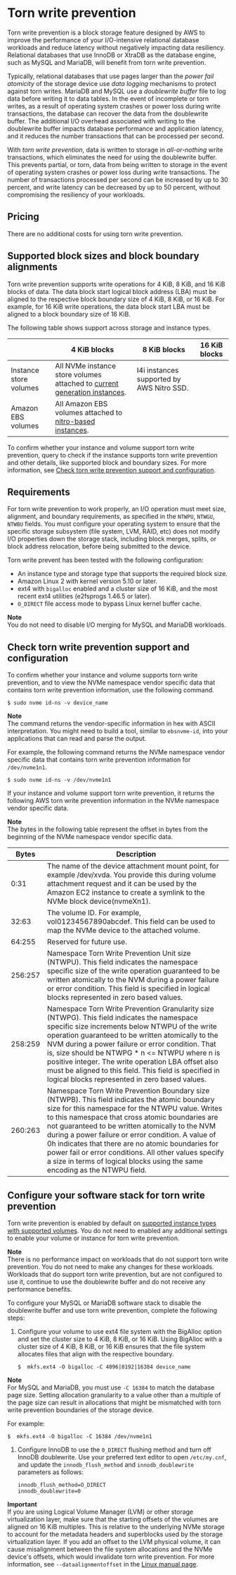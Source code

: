 # Torn write prevention<a name="storage-twp"></a>

Torn write prevention is a block storage feature designed by AWS to improve the performance of your I/O\-intensive relational database workloads and reduce latency without negatively impacting data resiliency\. Relational databases that use InnoDB or XtraDB as the database engine, such as MySQL and MariaDB, will benefit from torn write prevention\.

Typically, relational databases that use pages larger than the *power fail atomicity* of the storage device use *data logging* mechanisms to protect against torn writes\. MariaDB and MySQL use a *doublewrite buffer* file to log data before writing it to data tables\. In the event of incomplete or torn writes, as a result of operating system crashes or power loss during write transactions, the database can recover the data from the doublewrite buffer\. The additional I/O overhead associated with writing to the doublewrite buffer impacts database performance and application latency, and it reduces the number transactions that can be processed per second\.

With *torn write prevention*, data is written to storage in *all\-or\-nothing* write transactions, which eliminates the need for using the doublewrite buffer\. This prevents partial, or torn, data from being written to storage in the event of operating system crashes or power loss during write transactions\. The number of transactions processed per second can be increased by up to 30 percent, and write latency can be decreased by up to 50 percent, without compromising the resiliency of your workloads\.

## Pricing<a name="twp-pricing"></a>

There are no additional costs for using torn write prevention\.

## Supported block sizes and block boundary alignments<a name="supported-block-sizes"></a>

Torn write prevention supports write operations for 4 KiB, 8 KiB, and 16 KiB blocks of data\. The data block start logical block address \(LBA\) must be aligned to the respective block boundary size of 4 KiB, 8 KiB, or 16 KiB\. For example, for 16 KiB write operations, the data block start LBA must be aligned to a block boundary size of 16 KiB\.

The following table shows support across storage and instance types\.


|   | 4 KiB blocks | 8 KiB blocks | 16 KiB blocks | 
| --- | --- | --- | --- | 
| Instance store volumes | All NVMe instance store volumes attached to [current generation instances](instance-types.md#current-gen-instances)\. | I4i instances supported by AWS Nitro SSD\. | 
| Amazon EBS volumes | All Amazon EBS volumes attached to [nitro\-based instances](instance-types.md#ec2-nitro-instances)\. | 

To confirm whether your instance and volume support torn write prevention, query to check if the instance supports torn write prevention and other details, like supported block and boundary sizes\. For more information, see [Check torn write prevention support and configuration](#twp-namespace)\.

## Requirements<a name="twp-reqs"></a>

For torn write prevention to work properly, an I/O operation must meet size, alignment, and boundary requirements, as specified in the `NTWPU`, `NTWGU`, `NTWBU` fields\. You must configure your operating system to ensure that the specific storage subsystem \(file system, LVM, RAID, etc\) does not modify I/O properties down the storage stack, including block merges, splits, or block address relocation, before being submitted to the device\.

Torn write prevent has been tested with the following configuration:
+ An instance type and storage type that supports the required block size\.
+ Amazon Linux 2 with kernel version 5\.10 or later\.
+ ext4 with `bigalloc` enabled and a cluster size of 16 KiB, and the most recent ext4 utilities \(e2fsprogs 1\.46\.5 or later\)\.
+ `O_DIRECT` file access mode to bypass Linux kernel buffer cache\.

**Note**  
You do not need to disable I/O merging for MySQL and MariaDB workloads\.

## Check torn write prevention support and configuration<a name="twp-namespace"></a>

To confirm whether your instance and volume supports torn write prevention, and to view the NVMe namespace vendor specific data that contains torn write prevention information, use the following command\.

```
$ sudo nvme id-ns -v device_name
```

**Note**  
The command returns the vendor\-specific information in hex with ASCII interpretation\. You might need to build a tool, similar to `ebsnvme-id`, into your applications that can read and parse the output\.

For example, the following command returns the NVMe namespace vendor specific data that contains torn write prevention information for `/dev/nvme1n1`\.

```
$ sudo nvme id-ns -v /dev/nvme1n1
```

If your instance and volume support torn write prevention, it returns the following AWS torn write prevention information in the NVMe namespace vendor specific data\.

**Note**  
The bytes in the following table represent the offset in bytes from the beginning of the NVMe namespace vendor specific data\.


| Bytes | Description | 
| --- | --- | 
| 0:31 | The name of the device attachment mount point, for example /dev/xvda\. You provide this during volume attachment request and it can be used by the Amazon EC2 instance to create a symlink to the NVMe block device\(nvmeXn1\)\. | 
| 32:63 | The volume ID\. For example, vol01234567890abcdef\. This field can be used to map the NVMe device to the attached volume\. | 
| 64:255 | Reserved for future use\. | 
| 256:257 | Namespace Torn Write Prevention Unit size \(NTWPU\)\. This field indicates the namespace specific size of the write operation guaranteed to be written atomically to the NVM during a power failure or error condition\. This field is specified in logical blocks represented in zero based values\. | 
| 258:259 | Namespace Torn Write Prevention Granularity size \(NTWPG\)\. This field indicates the namespace specific size increments below NTWPU of the write operation guaranteed to be written atomically to the NVM during a power failure or error condition\. That is, size should be NTWPG \* n <= NTWPU where n is positive integer\. The write operation LBA offset also must be aligned to this field\. This field is specified in logical blocks represented in zero based values\. | 
| 260:263 | Namespace Torn Write Prevention Boundary size \(NTWPB\)\. This field indicates the atomic boundary size for this namespace for the NTWPU value\. Writes to this namespace that cross atomic boundaries are not guaranteed to be written atomically to the NVM during a power failure or error condition\. A value of 0h indicates that there are no atomic boundaries for power fail or error conditions\. All other values specify a size in terms of logical blocks using the same encoding as the NTWPU field\. | 

## Configure your software stack for torn write prevention<a name="configure-twp"></a>

Torn write prevention is enabled by default on [supported instance types with supported volumes](#supported-block-sizes)\. You do not need to enabled any additional settings to enable your volume or instance for torn write prevention\.

**Note**  
There is no performance impact on workloads that do not support torn write prevention\. You do not need to make any changes for these workloads\.  
Workloads that do support torn write prevention, but are not configured to use it, continue to use the doublewrite buffer and do not receive any performance benefits\.

To configure your MySQL or MariaDB software stack to disable the doublewrite buffer and use torn write prevention, complete the following steps:

1. Configure your volume to use ext4 file system with the BigAlloc option and set the cluster size to 4 KiB, 8 KiB, or 16 KiB\. Using BigAlloc with a cluster size of 4 KiB, 8 KiB, or 16 KiB ensures that the file system allocates files that align with the respective boundary\.

   ```
   $  mkfs.ext4 -O bigalloc -C 4096|8192|16384 device_name
   ```
**Note**  
For MySQL and MariaDB, you must use `-C 16384` to match the database page size\. Setting allocation granularity to a value other than a multiple of the page size can result in allocations that might be mismatched with torn write prevention boundaries of the storage device\.

   For example:

   ```
   $  mkfs.ext4 -O bigalloc -C 16384 /dev/nvme1n1
   ```

1. Configure InnoDB to use the `0_DIRECT` flushing method and turn off InnoDB doublewrite\. Use your preferred text editor to open `/etc/my.cnf`, and update the `innodb_flush_method` and `innodb_doublewrite` parameters as follows:

   ```
   innodb_flush_method=O_DIRECT
   innodb_doublewrite=0
   ```

**Important**  
If you are using Logical Volume Manager \(LVM\) or other storage virtualization layer, make sure that the starting offsets of the volumes are aligned on 16 KiB multiples\. This is relative to the underlying NVMe storage to account for the metadata headers and superblocks used by the storage virtualization layer\. If you add an offset to the LVM physical volume, it can cause misalignment between the file system allocations and the NVMe device's offsets, which would invalidate torn write prevention\. For more information, see `--dataalignmentoffset` in the [Linux manual page](https://man7.org/linux/man-pages/man8/pvcreate.8.html)\.